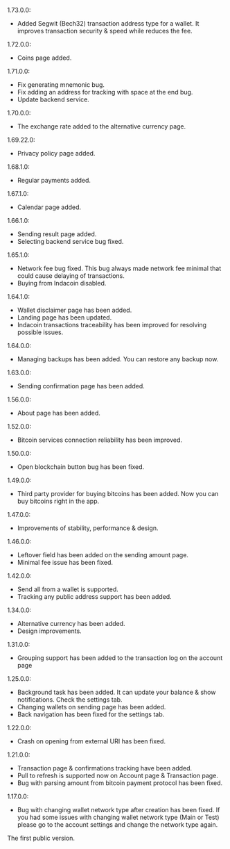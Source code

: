 1.73.0.0:
- Added Segwit (Bech32) transaction address type for a wallet. It improves transaction security & speed while reduces the fee.

1.72.0.0:
- Coins page added.

1.71.0.0:
- Fix generating mnemonic bug.
- Fix adding an address for tracking with space at the end bug.
- Update backend service.

1.70.0.0:
- The exchange rate added to the alternative currency page.

1.69.22.0:
- Privacy policy page added.

1.68.1.0:
- Regular payments added.

1.67.1.0:
- Calendar page added.

1.66.1.0:
- Sending result page added.
- Selecting backend service bug fixed.

1.65.1.0:
- Network fee bug fixed. This bug always made network fee minimal that could cause delaying of transactions.
- Buying from Indacoin disabled.

1.64.1.0:
- Wallet disclaimer page has been added.
- Landing page has been updated.
- Indacoin transactions traceability has been improved for resolving possible issues.

1.64.0.0:
- Managing backups has been added. You can restore any backup now.

1.63.0.0:
- Sending confirmation page has been added.

1.56.0.0:
- About page has been added.

1.52.0.0:
- Bitcoin services connection reliability has been improved.

1.50.0.0:
- Open blockchain button bug has been fixed.

1.49.0.0:
- Third party provider for buying bitcoins has been added. Now you can buy bitcoins right in the app.

1.47.0.0:
- Improvements of stability, performance & design.

1.46.0.0:
- Leftover field has been added on the sending amount page.
- Minimal fee issue has been fixed.

1.42.0.0:
- Send all from a wallet is supported.
- Tracking any public address support has been added.

1.34.0.0:
- Alternative currency has been added.
- Design improvements.

1.31.0.0:
- Grouping support has been added to the transaction log on the account page

1.25.0.0:
- Background task has been added. It can update your balance & show notifications. Check the settings tab.
- Changing wallets on sending page has been added.
- Back navigation has been fixed for the settings tab.

1.22.0.0:
- Crash on opening from external URI has been fixed.

1.21.0.0:
- Transaction page & confirmations tracking have been added.
- Pull to refresh is supported now on Account page & Transaction page.
- Bug with parsing amount from bitcoin payment protocol has been fixed.

1.17.0.0:
- Bug with changing wallet network type after creation has been fixed. If you had some issues with changing wallet network type (Main or Test) please go to the account settings and change the network type again.

The first public version.